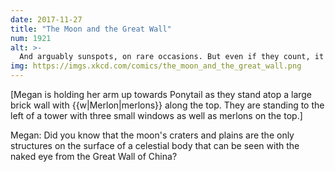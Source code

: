 ```yaml
---
date: 2017-11-27
title: "The Moon and the Great Wall"
num: 1921
alt: >-
  And arguably sunspots, on rare occasions. But even if they count, it takes ideal conditions and you might hurt your eyes.
img: https://imgs.xkcd.com/comics/the_moon_and_the_great_wall.png
---
```

[Megan is holding her arm up towards Ponytail as they stand atop a large brick wall with {{w|Merlon|merlons}} along the top. They are standing to the left of a tower with three small windows as well as merlons on the top.]

Megan: Did you know that the moon's craters and plains are the only structures on the surface of a celestial body that can be seen with the naked eye from the Great Wall of China?